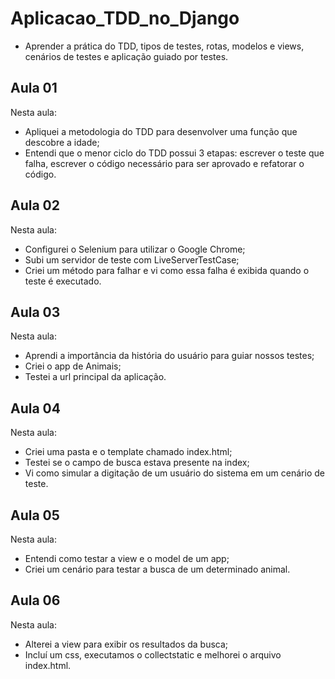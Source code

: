 # Aplicacao_TDD_no_Django
- Aprender a prática do TDD, tipos de testes, rotas, modelos e views, cenários de testes e aplicação guiado por testes.

## Aula 01

Nesta aula:
- Apliquei a metodologia do TDD para desenvolver uma função que descobre a idade;
- Entendi que o menor ciclo do TDD possui 3 etapas: escrever o teste que falha, escrever o código necessário para ser aprovado e refatorar o código.

## Aula 02

Nesta aula:

- Configurei o Selenium para utilizar o Google Chrome;
- Subi um servidor de teste com LiveServerTestCase;
- Criei um método para falhar e vi como essa falha é exibida quando o teste é executado.

## Aula 03

Nesta aula:

- Aprendi a importância da história do usuário para guiar nossos testes;
- Criei o app de Animais;
- Testei a url principal da aplicação.

## Aula 04

Nesta aula:

- Criei uma pasta e o template chamado index.html;
- Testei se o campo de busca estava presente na index;
- Vi como simular a digitação de um usuário do sistema em um cenário de teste.

## Aula 05

Nesta aula:

- Entendi como testar a view e o model de um app;
- Criei um cenário para testar a busca de um determinado animal.

## Aula 06

Nesta aula:

- Alterei a view para exibir os resultados da busca;
- Incluí um css, executamos o collectstatic e melhorei o arquivo index.html.
